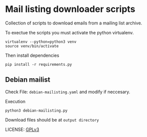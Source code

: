 # Mail listing downloader scripts

Collection of scripts to download emails from a mailing list archive.

To exectue the scripts you must activate the python virtualenv.

```
virtualenv --python=python3 venv
source venv/bin/activate
```

Then install dependencies 

```
pip install -r requirements.py
```

## Debian mailist

Check File: `debian-mailisting.yaml` and modify if neccesary.

Execution

```
python3 debian-mailisting.py
```

Download files should be at `output directory`

LICENSE: [GPLv3](https://www.gnu.org/licenses/gpl-3.0.html)
